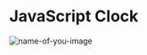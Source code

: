 # JavaScript Clock 
![name-of-you-image](https://lh3.googleusercontent.com/XVZDzO05eiBCO2N-hOkHXrsBN5KuSc3Xy1nFasdWApTjKMgMzPdKgbi0JUSLTBNf4wA2R3k-shqmDaZbO3kmlhFV90TaTnOPfDCxC3DICTP8oCfSNPeX2BDNsD68lHDFnZP9iZXr5qvTzhAXN0rOGbrG9xZOqyvadG9Yr8ETwJlzJLk27Eu2O6I689vYm0wFmAUhjdADbGfH16WkvVnMoIkjP9U3u4m2tXgVl2e3d9IQWS5BDia_7kE1XJBPW1qGVn_B_gfZAU1YuQSnQzpPsTh2hIqupLeCiuEIiHjcTwpOQBhM-jDnj8XKQRRFUIaStXrkSxQKIPXlzvpO3XPHacbngRfc8idUpR6BLvxuHU5F2dlQN_vHXBw_k7Mbjp_82yIG72Y63N0oRPDGeNrsWWBlI0fyA1un0QoS9UlF4CQPIQG5AUnBDFo6te21WVoCSCreUURTUWYG6Ob1UDcNdatdMZ5hePHge5QomfgmV_0QJgrumnQTA03Q0RnjpMJIV3pL2lsFfAuQJ4zYS3E3M_NlQgWirUnT_1rasLmNFvU6Ifjoiz-KYzO_9rQoU3CI3ua-FH3QB7hxEPheuDdQxAj72LW6jm7cywGWyxZgujRmzojIckZntGrWOfP9uqCuISo7Xe9fI1bL6wuqAfmjY4l3PHylLIpxjAvVVnMjTSEanHE08wMFhKK0sEyFOuTHXDbtK8aUXlvLN8bKg00nji6t4LXI7WyuVy3y-6OlWMRxFU70vb9o5NijjebfPx8vYMiFHZKwUT1cUiXtofkwtsdZJ8qAIC_-9r_kurupCvllqwhiCDiA4p3W4Tetz1yj8_Z6Vqh6aPAxO5AeFwoLTTm1A9pFBvEPndlFfGZUbx8MyXVSCE0nDqMz103l1meXUIgyH5Gn8e4=w1167-h640-no?authuser=0)
